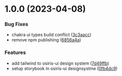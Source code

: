 # 1.0.0 (2023-04-08)


### Bug Fixes

* chakra ui types build conflict ([3c3aacc](https://github.com/stagePass/osiris-ui/commit/3c3aacc0d56275a6f4d436619ebb812fd834c2dc))
* remove npm publishing ([6856a4a](https://github.com/stagePass/osiris-ui/commit/6856a4a8b81fa9ee2925cd7d2af3d0fe80dd281e))


### Features

* add tailwind to osiris-ui design system ([7d49ffb](https://github.com/stagePass/osiris-ui/commit/7d49ffb6726607014edee7112951fac080b6a483))
* setup storybook in osiris-ui designsystme ([0fb4dc9](https://github.com/stagePass/osiris-ui/commit/0fb4dc9181f85943ae0c8677319f9a24b82e47ab))
